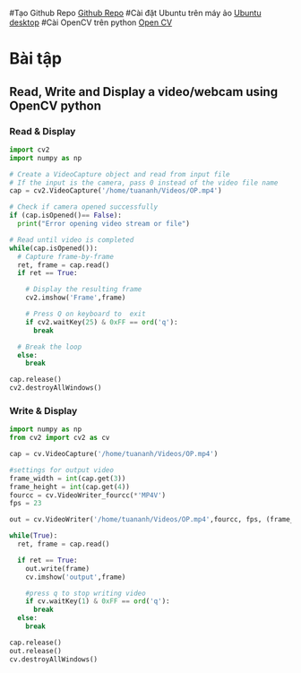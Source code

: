 #Tạo Github Repo
[Github Repo](https://docs.github.com/en/github/getting-started-with-github/create-a-repo)
#Cài đặt Ubuntu trên máy ảo
[Ubuntu desktop](https://ubuntu.com/download/desktop)
#Cài OpenCV trên python
[Open CV](https://pypi.org/project/opencv-python/)
# Bài tập
## Read, Write and Display a video/webcam using OpenCV python
### Read & Display
```python
import cv2
import numpy as np

# Create a VideoCapture object and read from input file
# If the input is the camera, pass 0 instead of the video file name
cap = cv2.VideoCapture('/home/tuananh/Videos/OP.mp4')

# Check if camera opened successfully
if (cap.isOpened()== False): 
  print("Error opening video stream or file")

# Read until video is completed
while(cap.isOpened()):
  # Capture frame-by-frame
  ret, frame = cap.read()
  if ret == True:

    # Display the resulting frame
    cv2.imshow('Frame',frame)

    # Press Q on keyboard to  exit
    if cv2.waitKey(25) & 0xFF == ord('q'):
      break

  # Break the loop
  else: 
    break

cap.release()
cv2.destroyAllWindows()
```
### Write & Display
```python
import numpy as np
from cv2 import cv2 as cv

cap = cv.VideoCapture('/home/tuananh/Videos/OP.mp4')

#settings for output video
frame_width = int(cap.get(3))
frame_height = int(cap.get(4))
fourcc = cv.VideoWriter_fourcc(*'MP4V')
fps = 23

out = cv.VideoWriter('/home/tuananh/Videos/OP.mp4',fourcc, fps, (frame_width,frame_height))

while(True):
  ret, frame = cap.read()

  if ret == True: 
    out.write(frame)
    cv.imshow('output',frame)

    #press q to stop writing video
    if cv.waitKey(1) & 0xFF == ord('q'):
      break
  else:
    break  

cap.release()
out.release()
cv.destroyAllWindows()
```


